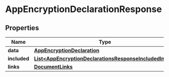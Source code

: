 

# AppEncryptionDeclarationResponse


## Properties

| Name | Type | Description | Notes |
|------------ | ------------- | ------------- | -------------|
|**data** | [**AppEncryptionDeclaration**](AppEncryptionDeclaration.md) |  |  |
|**included** | [**List&lt;AppEncryptionDeclarationsResponseIncludedInner&gt;**](AppEncryptionDeclarationsResponseIncludedInner.md) |  |  [optional] |
|**links** | [**DocumentLinks**](DocumentLinks.md) |  |  |



